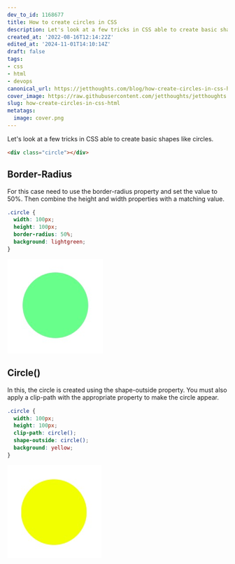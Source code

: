 ```yaml
---
dev_to_id: 1168677
title: How to create circles in CSS
description: Let's look at a few tricks in CSS able to create basic shapes like circles.    &lt;div...
created_at: '2022-08-16T12:14:22Z'
edited_at: '2024-11-01T14:10:14Z'
draft: false
tags:
- css
- html
- devops
canonical_url: https://jetthoughts.com/blog/how-create-circles-in-css-html/
cover_image: https://raw.githubusercontent.com/jetthoughts/jetthoughts.github.io/master/content/blog/how-create-circles-in-css-html/cover.png
slug: how-create-circles-in-css-html
metatags:
  image: cover.png
---
```

Let's look at a few tricks in CSS able to create basic shapes like circles.
```html
<div class="circle"></div>
```

## Border-Radius
For this case need to use the border-radius property and set the value to 50%. Then combine the height and width properties with a matching value.
```css
.circle {
  width: 100px;
  height: 100px;
  border-radius: 50%;
  background: lightgreen;
}
```
![Image description](file_0.png)

## Circle()
In this, the circle is created using the shape-outside property. You must also apply a clip-path with the appropriate property to make the circle appear.
```css
.circle {
  width: 100px;
  height: 100px;
  clip-path: circle();
  shape-outside: circle();
  background: yellow; 
}
```
![Image description](file_1.png)
  